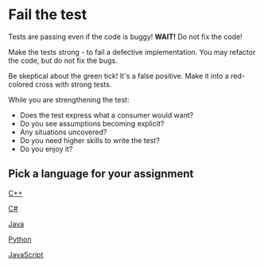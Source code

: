 # Fail the test

Tests are passing even if the code is buggy! **WAIT!** Do not fix the code!

Make the tests strong - to fail a defective implementation. You may refactor the code, but do not fix the bugs.

Be skeptical about the green tick! It's a false positive. Make it into a red-colored cross with strong tests.

While you are strengthening the test:

- Does the test express what a consumer would want?
- Do you see assumptions becoming explicit?
- Any situations uncovered?
- Do you need higher skills to write the test?
- Do you enjoy it?

## Pick a language for your assignment

[C++](https://classroom.github.com/a/HClK-Xa2)

[C#](https://https://classroom.github.com/a/ls1q67Su)

[Java](https://classroom.github.com/a/gAySNGeP)

[Python](https://classroom.github.com/a/ZPjbiKmW)

[JavaScript](https://classroom.github.com/a/P_0jO61J)
